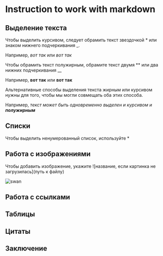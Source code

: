 # Instruction to work with markdown

## Выделение текста

Чтобы выделить курсивом, следует обрамить текст звездочкой * или знаком нижнего подчеркивания _.

Например, *вот так* или _вот так_

Чтобы обрамить текст полужирным, обрамите текст двумя ** или два нижних подчеркивания __

Например, **вот так** или __вот так__

Альтернативные способы выделения текста жирным или курсивом нужны для того, чтобы мы могли совмещать оба этих способа.

Например, _текст может быть одновременно выделен и курсивом и **полужирным**_

## Списки

Чтобы выделить ненумерованный список, используйте *

## Работа с изображениями

Чтобы добавить изображение, укажите ![название, если картинка не загрузилась](путь к файлу)

![swan](swan.png)

## Работа с ссылками

## Таблицы

## Цитаты

## Заключение